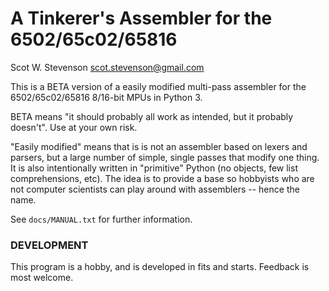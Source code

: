 # A Tinkerer's Assembler for the 6502/65c02/65816

Scot W. Stevenson <scot.stevenson@gmail.com>

This is a BETA version of a easily modified multi-pass assembler for the
6502/65c02/65816 8/16-bit MPUs in Python 3. 

BETA means "it should probably all work as intended, but it probably doesn't".
Use at your own risk. 

"Easily modified" means that is is not an assembler based on lexers and parsers,
but a large number of simple, single passes that modify one thing. It is also
intentionally written in "primitive" Python (no objects, few list
comprehensions, etc). The idea is to provide a base so hobbyists who are not
computer scientists can play around with assemblers -- hence the name. 

See `docs/MANUAL.txt` for further information.

### DEVELOPMENT

This program is a hobby, and is developed in fits and starts. Feedback is most
welcome. 
